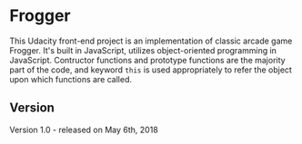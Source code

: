 # Frogger
This Udacity front-end project is an implementation of classic arcade game Frogger.  It's built in JavaScript, utilizes object-oriented programming in JavaScript. Contructor functions and prototype functions are the majority part of the code, and keyword `this` is used appropriately to refer the object upon which functions are called.

## Version
Version 1.0 - released on May 6th, 2018
